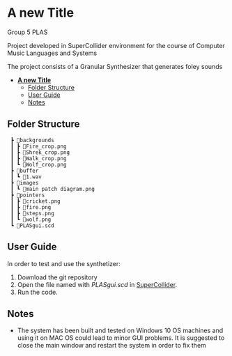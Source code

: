 # **A new Title**

Group 5 PLAS

Project developed in SuperCollider environment for the course of Computer Music Languages and Systems 

The project consists of a Granular Synthesizer that generates foley sounds

- [**A new Title**](#a-new-title)
  - [Folder Structure](#folder-structure)
  - [User Guide](#user-guide)
  - [Notes](#notes)


## Folder Structure
```
 ┣ 📂backgrounds
 ┃ ┣ 📜Fire_crop.png
 ┃ ┣ 📜Shrek_crop.png
 ┃ ┣ 📜Walk_crop.png
 ┃ ┗ 📜Wolf_crop.png
 ┣ 📂buffer
 ┃ ┗ 📜1.wav
 ┣ 📂images
 ┃ ┗ 📜main patch diagram.png
 ┣ 📂pointers
 ┃ ┣ 📜cricket.png
 ┃ ┣ 📜fire.png
 ┃ ┣ 📜steps.png
 ┃ ┗ 📜wolf.png
 ┗ 📜PLASgui.scd
```
## User Guide

In order to test and use the synthetizer: 
1. Download the git repository
2. Open the file named with <em>PLASgui.scd</em> in [SuperCollider](https://supercollider.github.io/).
3. Run the code.

## Notes

* The system has been built and tested on Windows 10 OS machines and using it on MAC OS could lead to minor GUI problems. It is suggested to close the main window and restart the system in order to fix them

